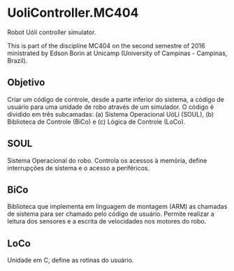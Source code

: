 # UoliController.MC404
Robot Uóli controller simulator.

This is part of the discipline MC404 on the second semestre of 2016 ministrated by Edson Borin at Unicamp (University of Campinas - Campinas, Brazil).

## Objetivo

Criar um código de controle, desde a parte inferior do sistema, a código de usuário para uma unidade de robo através de um simulador.
O código é dividido em três subcamadas: (a) Sistema Operacional UóLi (SOUL), (b) Biblioteca de Controle (BiCo) e (c) Lógica de Controle (LoCo).

## SOUL

Sistema Operacional do robo.
Controla os acessos à memória, define interrupções de sistema e o acesso a periféricos.

## BiCo

Biblioteca que implementa em linguagem de montagem (ARM) as chamadas de sistema para
ser chamado pelo código de usuário.
Permite realizar a leitura dos sensores e a escrita de velocidades nos motores do robo.

## LoCo

Unidade em C, define as rotinas do usuário.